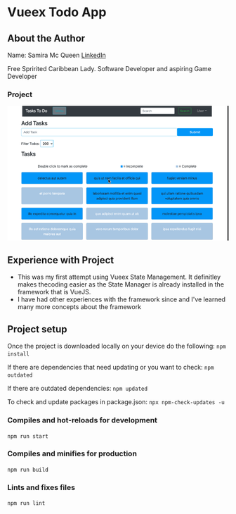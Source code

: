 # Vueex Todo App

## About the Author
Name: Samira Mc Queen
[LinkedIn](https://www.linkedin.com/in/samira-mc-queen-1882431a7/)

Free Spririted Caribbean Lady.
Software Developer and aspiring Game Developer

### Project 
![Video](./public/todo-app.gif)

## Experience with Project
- This was my first attempt using Vueex State Management. It definitley makes thecoding easier as the State Manager is already installed in the framework that is VueJS.
- I have had other experiences with the framework since and I've learned many more concepts about the framework

## Project setup
Once the project is downloaded locally on your device do the following:
`
npm install
`

If there are dependencies that need updating or you want to check:
`
npm outdated
`

If there are outdated dependencies:
`
npm updated
`

To check and update packages in package.json:
`
npx npm-check-updates -u
`

### Compiles and hot-reloads for development
`
npm run start
`

### Compiles and minifies for production
`
npm run build
`

### Lints and fixes files
`
npm run lint
`